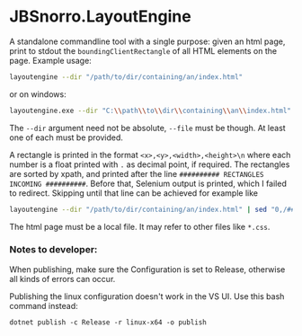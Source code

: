 # JBSnorro.LayoutEngine

A standalone commandline tool with a single purpose: given an html page, print to stdout the `boundingClientRectangle` of all HTML elements on the page.
Example usage:

```bash
layoutengine --dir "/path/to/dir/containing/an/index.html"
```

or on windows:

```bash
layoutengine.exe --dir "C:\\path\\to\\dir\\containing\\an\\index.html"
```

The `--dir` argument need not be absolute, `--file` must be though. At least one of each must be provided.

A rectangle is printed in the format `<x>,<y>,<width>,<height>\n` where each number is a float printed with `.` as decimal point, if required.
The rectangles are sorted by xpath, and printed after the line `########## RECTANGLES INCOMING ##########`. Before that, Selenium output is printed, which I failed to redirect.
Skipping until that line can be achieved for example like
```bash
layoutengine --dir "/path/to/dir/containing/an/index.html" | sed "0,/########## RECTANGLES INCOMING/d"
```

The html page must be a local file. It may refer to other files like `*.css`.

### Notes to developer:
When publishing, make sure the Configuration is set to Release, otherwise all kinds of errors can occur.

Publishing the linux configuration doesn't work in the VS UI. 
Use this bash command instead:
```
dotnet publish -c Release -r linux-x64 -o publish
```
